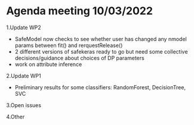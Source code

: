 # Agenda meeting 10/03/2022

1.Update WP2
- SafeModel now checks to see whether user has changed any nmodel params between fit() and rerquestRelease()
- 2 different versions of safekeras ready to go but need some collective decisions/guidance about choices of DP parameters
- work on attribute inference


2.Update WP1
  - Preliminary results for some classifiers: RandomForest, DecisionTree, SVC


3.Open issues


4.Other
